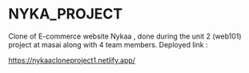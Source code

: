 # NYKA_PROJECT
Clone of E-commerce website Nykaa , done during the unit 2 (web101) project at masai along with 4 team members.
Deployed link :

https://nykaacloneproject1.netlify.app/
